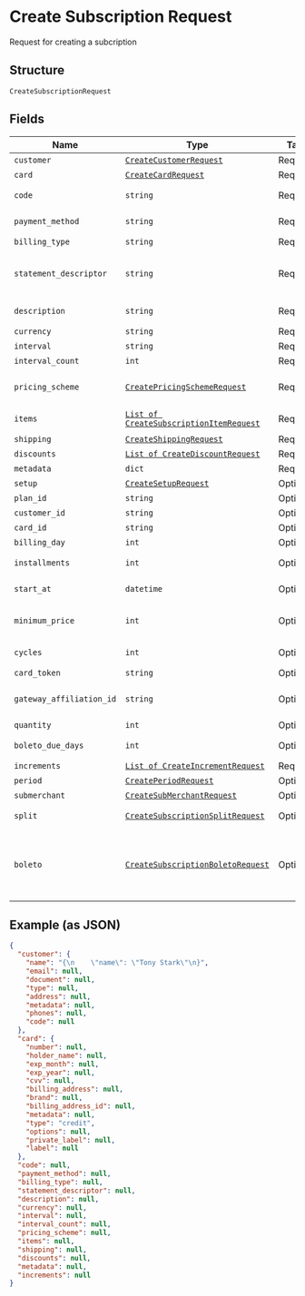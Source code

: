 
# Create Subscription Request

Request for creating a subcription

## Structure

`CreateSubscriptionRequest`

## Fields

| Name | Type | Tags | Description |
|  --- | --- | --- | --- |
| `customer` | [`CreateCustomerRequest`](../../doc/models/create-customer-request.md) | Required | Customer |
| `card` | [`CreateCardRequest`](../../doc/models/create-card-request.md) | Required | Card |
| `code` | `string` | Required | Subscription code |
| `payment_method` | `string` | Required | Payment method |
| `billing_type` | `string` | Required | Billing type |
| `statement_descriptor` | `string` | Required | Statement descriptor for credit card subscriptions |
| `description` | `string` | Required | Subscription description |
| `currency` | `string` | Required | Currency |
| `interval` | `string` | Required | Interval |
| `interval_count` | `int` | Required | Interval count |
| `pricing_scheme` | [`CreatePricingSchemeRequest`](../../doc/models/create-pricing-scheme-request.md) | Required | Subscription pricing scheme |
| `items` | [`List of CreateSubscriptionItemRequest`](../../doc/models/create-subscription-item-request.md) | Required | Subscription items |
| `shipping` | [`CreateShippingRequest`](../../doc/models/create-shipping-request.md) | Required | Shipping |
| `discounts` | [`List of CreateDiscountRequest`](../../doc/models/create-discount-request.md) | Required | Discounts |
| `metadata` | `dict` | Required | Metadata |
| `setup` | [`CreateSetupRequest`](../../doc/models/create-setup-request.md) | Optional | Setup data |
| `plan_id` | `string` | Optional | Plan id |
| `customer_id` | `string` | Optional | Customer id |
| `card_id` | `string` | Optional | Card id |
| `billing_day` | `int` | Optional | Billing day |
| `installments` | `int` | Optional | Number of installments |
| `start_at` | `datetime` | Optional | Subscription start date |
| `minimum_price` | `int` | Optional | Subscription minimum price |
| `cycles` | `int` | Optional | Number of cycles |
| `card_token` | `string` | Optional | Card token |
| `gateway_affiliation_id` | `string` | Optional | Gateway Affiliation code |
| `quantity` | `int` | Optional | Quantity |
| `boleto_due_days` | `int` | Optional | Days until boleto expires |
| `increments` | [`List of CreateIncrementRequest`](../../doc/models/create-increment-request.md) | Required | Increments |
| `period` | [`CreatePeriodRequest`](../../doc/models/create-period-request.md) | Optional | - |
| `submerchant` | [`CreateSubMerchantRequest`](../../doc/models/create-sub-merchant-request.md) | Optional | SubMerchant |
| `split` | [`CreateSubscriptionSplitRequest`](../../doc/models/create-subscription-split-request.md) | Optional | Subscription's split |
| `boleto` | [`CreateSubscriptionBoletoRequest`](../../doc/models/create-subscription-boleto-request.md) | Optional | Information about fines and interest on the "boleto" used from payment |

## Example (as JSON)

```json
{
  "customer": {
    "name": "{\n    \"name\": \"Tony Stark\"\n}",
    "email": null,
    "document": null,
    "type": null,
    "address": null,
    "metadata": null,
    "phones": null,
    "code": null
  },
  "card": {
    "number": null,
    "holder_name": null,
    "exp_month": null,
    "exp_year": null,
    "cvv": null,
    "billing_address": null,
    "brand": null,
    "billing_address_id": null,
    "metadata": null,
    "type": "credit",
    "options": null,
    "private_label": null,
    "label": null
  },
  "code": null,
  "payment_method": null,
  "billing_type": null,
  "statement_descriptor": null,
  "description": null,
  "currency": null,
  "interval": null,
  "interval_count": null,
  "pricing_scheme": null,
  "items": null,
  "shipping": null,
  "discounts": null,
  "metadata": null,
  "increments": null
}
```

